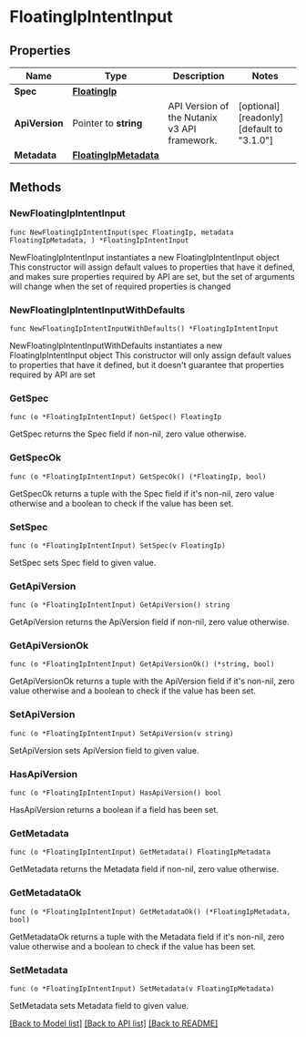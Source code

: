 # FloatingIpIntentInput

## Properties

Name | Type | Description | Notes
------------ | ------------- | ------------- | -------------
**Spec** | [**FloatingIp**](FloatingIp.md) |  | 
**ApiVersion** | Pointer to **string** | API Version of the Nutanix v3 API framework. | [optional] [readonly] [default to "3.1.0"]
**Metadata** | [**FloatingIpMetadata**](FloatingIpMetadata.md) |  | 

## Methods

### NewFloatingIpIntentInput

`func NewFloatingIpIntentInput(spec FloatingIp, metadata FloatingIpMetadata, ) *FloatingIpIntentInput`

NewFloatingIpIntentInput instantiates a new FloatingIpIntentInput object
This constructor will assign default values to properties that have it defined,
and makes sure properties required by API are set, but the set of arguments
will change when the set of required properties is changed

### NewFloatingIpIntentInputWithDefaults

`func NewFloatingIpIntentInputWithDefaults() *FloatingIpIntentInput`

NewFloatingIpIntentInputWithDefaults instantiates a new FloatingIpIntentInput object
This constructor will only assign default values to properties that have it defined,
but it doesn't guarantee that properties required by API are set

### GetSpec

`func (o *FloatingIpIntentInput) GetSpec() FloatingIp`

GetSpec returns the Spec field if non-nil, zero value otherwise.

### GetSpecOk

`func (o *FloatingIpIntentInput) GetSpecOk() (*FloatingIp, bool)`

GetSpecOk returns a tuple with the Spec field if it's non-nil, zero value otherwise
and a boolean to check if the value has been set.

### SetSpec

`func (o *FloatingIpIntentInput) SetSpec(v FloatingIp)`

SetSpec sets Spec field to given value.


### GetApiVersion

`func (o *FloatingIpIntentInput) GetApiVersion() string`

GetApiVersion returns the ApiVersion field if non-nil, zero value otherwise.

### GetApiVersionOk

`func (o *FloatingIpIntentInput) GetApiVersionOk() (*string, bool)`

GetApiVersionOk returns a tuple with the ApiVersion field if it's non-nil, zero value otherwise
and a boolean to check if the value has been set.

### SetApiVersion

`func (o *FloatingIpIntentInput) SetApiVersion(v string)`

SetApiVersion sets ApiVersion field to given value.

### HasApiVersion

`func (o *FloatingIpIntentInput) HasApiVersion() bool`

HasApiVersion returns a boolean if a field has been set.

### GetMetadata

`func (o *FloatingIpIntentInput) GetMetadata() FloatingIpMetadata`

GetMetadata returns the Metadata field if non-nil, zero value otherwise.

### GetMetadataOk

`func (o *FloatingIpIntentInput) GetMetadataOk() (*FloatingIpMetadata, bool)`

GetMetadataOk returns a tuple with the Metadata field if it's non-nil, zero value otherwise
and a boolean to check if the value has been set.

### SetMetadata

`func (o *FloatingIpIntentInput) SetMetadata(v FloatingIpMetadata)`

SetMetadata sets Metadata field to given value.



[[Back to Model list]](../README.md#documentation-for-models) [[Back to API list]](../README.md#documentation-for-api-endpoints) [[Back to README]](../README.md)


